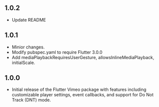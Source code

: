 ## 1.0.2

- Update README

## 1.0.1

- Minior changes.
- Modify pubspec.yaml to require Flutter 3.0.0
- Add mediaPlaybackRequiresUserGesture, allowsInlineMediaPlayback, initialScale.

## 1.0.0

- Initial release of the Flutter Vimeo package with features including customizable player settings, event callbacks, and support for Do Not Track (DNT) mode.
